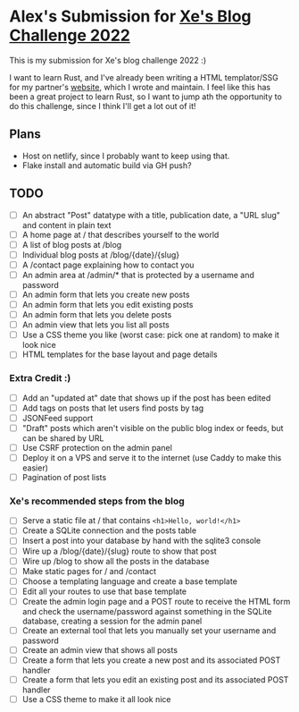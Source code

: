 # Alex's Submission for [Xe's Blog Challenge 2022](https://christine.website/blog/new-language-blog-backend-2022-03-02)

This is my submission for Xe's blog challenge 2022 :)

I want to learn Rust, and I've already been writing a HTML templator/SSG for my partner's [website](https://gracebobber.com/), which I wrote and maintain. I feel like this has been a great project to learn Rust, so I want to jump ath the opportunity to do this challenge, since I think I'll get a lot out of it!

## Plans
- Host on netlify, since I probably want to keep using that.
- Flake install and automatic build via GH push?

## TODO
- [ ] An abstract "Post" datatype with a title, publication date, a "URL slug" and content in plain text
- [ ] A home page at / that describes yourself to the world
- [ ] A list of blog posts at /blog
- [ ] Individual blog posts at /blog/{date}/{slug}
- [ ] A /contact page explaining how to contact you
- [ ] An admin area at /admin/\* that is protected by a username and password
- [ ] An admin form that lets you create new posts
- [ ] An admin form that lets you edit existing posts
- [ ] An admin form that lets you delete posts
- [ ] An admin view that lets you list all posts
- [ ] Use a CSS theme you like (worst case: pick one at random) to make it look nice
- [ ] HTML templates for the base layout and page details

### Extra Credit :)
- [ ] Add an "updated at" date that shows up if the post has been edited
- [ ] Add tags on posts that let users find posts by tag
- [ ] JSONFeed support
- [ ] "Draft" posts which aren't visible on the public blog index or feeds, but can be shared by URL
- [ ] Use CSRF protection on the admin panel
- [ ] Deploy it on a VPS and serve it to the internet (use Caddy to make this easier)
- [ ] Pagination of post lists

### Xe's recommended steps from the blog
- [ ] Serve a static file at / that contains `<h1>Hello, world!</h1>`
- [ ] Create a SQLite connection and the posts table
- [ ] Insert a post into your database by hand with the sqlite3 console
- [ ] Wire up a /blog/{date}/{slug} route to show that post
- [ ] Wire up /blog to show all the posts in the database
- [ ] Make static pages for / and /contact
- [ ] Choose a templating language and create a base template
- [ ] Edit all your routes to use that base template
- [ ] Create the admin login page and a POST route to receive the HTML form and check the username/password against something in the SQLite database, creating a session for the admin panel
- [ ] Create an external tool that lets you manually set your username and password
- [ ] Create an admin view that shows all posts
- [ ] Create a form that lets you create a new post and its associated POST handler
- [ ] Create a form that lets you edit an existing post and its associated POST handler
- [ ] Use a CSS theme to make it all look nice
